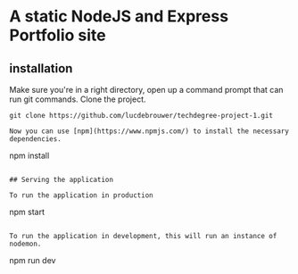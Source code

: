 # A static NodeJS and Express Portfolio site

## installation
Make sure you're in a right directory, open up a command prompt that can run git commands.
Clone the project.
```
git clone https://github.com/lucdebrouwer/techdegree-project-1.git

Now you can use [npm](https://www.npmjs.com/) to install the necessary dependencies.

```
npm install
```

## Serving the application

To run the application in production 
```
npm start
```

To run the application in development, this will run an instance of nodemon.
```
npm run dev
```